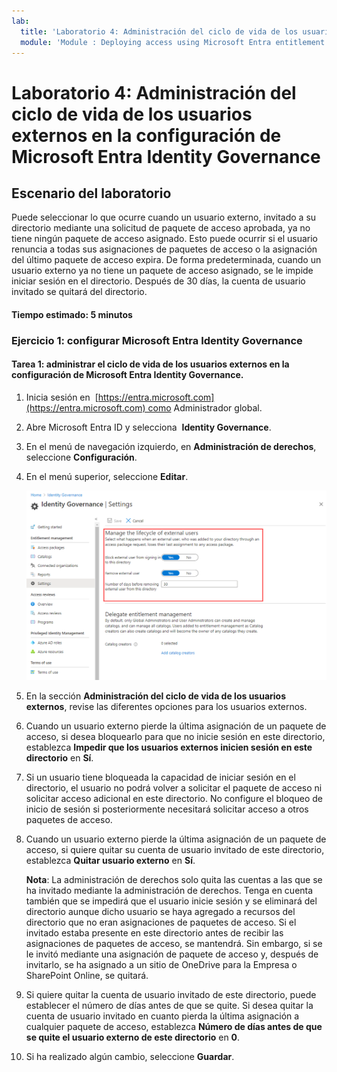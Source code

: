 ```yaml
---
lab:
  title: 'Laboratorio 4: Administración del ciclo de vida de los usuarios externos en la configuración de Microsoft Entra Identity Governance'
  module: 'Module : Deploying access using Microsoft Entra entitlement management'
---
```


# Laboratorio 4: Administración del ciclo de vida de los usuarios externos en la configuración de Microsoft Entra Identity Governance  

## Escenario del laboratorio

Puede seleccionar lo que ocurre cuando un usuario externo, invitado a su directorio mediante una solicitud de paquete de acceso aprobada, ya no tiene ningún paquete de acceso asignado. Esto puede ocurrir si el usuario renuncia a todas sus asignaciones de paquetes de acceso o la asignación del último paquete de acceso expira. De forma predeterminada, cuando un usuario externo ya no tiene un paquete de acceso asignado, se le impide iniciar sesión en el directorio. Después de 30 días, la cuenta de usuario invitado se quitará del directorio.

#### Tiempo estimado: 5 minutos

### Ejercicio 1: configurar Microsoft Entra Identity Governance

#### Tarea 1: administrar el ciclo de vida de los usuarios externos en la configuración de Microsoft Entra Identity Governance.

1. Inicia sesión en  [https://entra.microsoft.com](https://entra.microsoft.com) como Administrador global.

2. Abre Microsoft Entra ID y selecciona  **Identity Governance**.

3. En el menú de navegación izquierdo, en **Administración de derechos**, seleccione **Configuración**.

4. En el menú superior, seleccione **Editar**.

    ![Imagen de pantalla que muestra la página de configuración de Identity Governance con la opción Administración del ciclo de vida de los usuarios externos resaltada.](./Media/manage-lifcycle-of-ext-users.png)

5. En la sección **Administración del ciclo de vida de los usuarios externos**, revise las diferentes opciones para los usuarios externos.

6. Cuando un usuario externo pierde la última asignación de un paquete de acceso, si desea bloquearlo para que no inicie sesión en este directorio, establezca **Impedir que los usuarios externos inicien sesión en este directorio** en **Sí**.

7. Si un usuario tiene bloqueada la capacidad de iniciar sesión en el directorio, el usuario no podrá volver a solicitar el paquete de acceso ni solicitar acceso adicional en este directorio. No configure el bloqueo de inicio de sesión si posteriormente necesitará solicitar acceso a otros paquetes de acceso.

8. Cuando un usuario externo pierde la última asignación de un paquete de acceso, si quiere quitar su cuenta de usuario invitado de este directorio, establezca **Quitar usuario externo** en **Sí**.

    **Nota**: La administración de derechos solo quita las cuentas a las que se ha invitado mediante la administración de derechos. Tenga en cuenta también que se impedirá que el usuario inicie sesión y se eliminará del directorio aunque dicho usuario se haya agregado a recursos del directorio que no eran asignaciones de paquetes de acceso. Si el invitado estaba presente en este directorio antes de recibir las asignaciones de paquetes de acceso, se mantendrá. Sin embargo, si se le invitó mediante una asignación de paquete de acceso y, después de invitarlo, se ha asignado a un sitio de OneDrive para la Empresa o SharePoint Online, se quitará.

9. Si quiere quitar la cuenta de usuario invitado de este directorio, puede establecer el número de días antes de que se quite. Si desea quitar la cuenta de usuario invitado en cuanto pierda la última asignación a cualquier paquete de acceso, establezca **Número de días antes de que se quite el usuario externo de este directorio** en **0**.

10. Si ha realizado algún cambio, seleccione **Guardar**.
